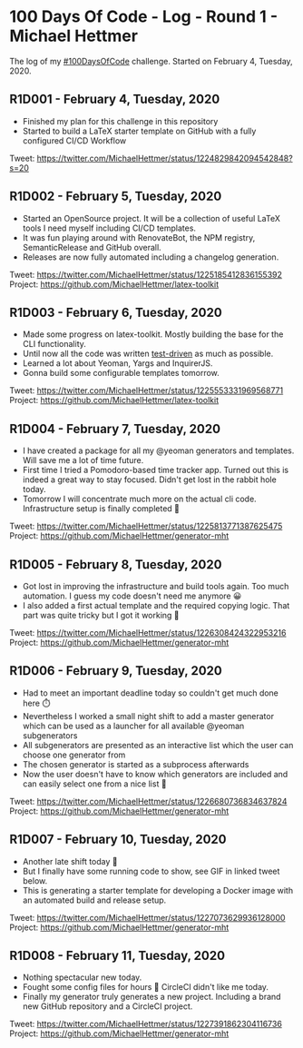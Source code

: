 # 100 Days Of Code - Log - Round 1 - Michael Hettmer

The log of my [#100DaysOfCode](https://twitter.com/search?q=%23100DaysOfCode) challenge. Started on February 4, Tuesday, 2020.

## R1D001 - February 4, Tuesday, 2020

- Finished my plan for this challenge in this repository
- Started to build a LaTeX starter template on GitHub with a fully configured CI/CD Workflow

Tweet: https://twitter.com/MichaelHettmer/status/1224829842094542848?s=20

## R1D002 - February 5, Tuesday, 2020

- Started an OpenSource project. It will be a collection of useful LaTeX tools I need myself including CI/CD templates. 
- It was fun playing around with RenovateBot, the NPM registry, SemanticRelease and GitHub overall.
- Releases are now fully automated including a changelog generation.


Tweet: https://twitter.com/MichaelHettmer/status/1225185412836155392
Project: https://github.com/MichaelHettmer/latex-toolkit

## R1D003 - February 6, Tuesday, 2020

- Made some progress on latex-toolkit. Mostly building the base for the CLI functionality.
- Until now all the code was written [test-driven](https://en.wikipedia.org/wiki/Test-driven_development) as much as possible.
- Learned a lot about Yeoman, Yargs and InquirerJS.
- Gonna build some configurable templates tomorrow.


Tweet: https://twitter.com/MichaelHettmer/status/1225553331969568771<br/>
Project: https://github.com/MichaelHettmer/latex-toolkit

## R1D004 - February 7, Tuesday, 2020

- I have created a package for all my @yeoman generators and templates. Will save me a lot of time future.
- First time I tried a Pomodoro-based time tracker app. Turned out this is indeed a great way to stay focused. Didn't get lost in the rabbit hole today.
- Tomorrow I will concentrate much more on the actual cli code. Infrastructure setup is finally completed 🤖

Tweet: https://twitter.com/MichaelHettmer/status/1225813771387625475<br/>
Project: https://github.com/MichaelHettmer/generator-mht

## R1D005 - February 8, Tuesday, 2020

- Got lost in improving the infrastructure and build tools again. Too much automation. I guess my code doesn't need me anymore 😀
- I also added a first actual template and the required copying logic. That part was quite tricky but I got it working 🎉

Tweet: https://twitter.com/MichaelHettmer/status/1226308424322953216<br/>
Project: https://github.com/MichaelHettmer/generator-mht

## R1D006 - February 9, Tuesday, 2020

- Had to meet an important deadline today so couldn't get much done here ⏱️
- Nevertheless I worked a small night shift to add a master generator which can be used as a launcher for all available @yeoman subgenerators
- All subgenerators are presented as an interactive list which the user can choose one generator from
- The chosen generator is started as a subprocess afterwards
- Now the user doesn't have to know which generators are included and can easily select one from a nice list 🧒

Tweet: https://twitter.com/MichaelHettmer/status/1226680736834637824<br/>
Project: https://github.com/MichaelHettmer/generator-mht

## R1D007 - February 10, Tuesday, 2020

- Another late shift today 🌙
- But I finally have some running code to show, see GIF in linked tweet below.
- This is generating a starter template for developing a Docker image with an automated build and release setup.

Tweet: https://twitter.com/MichaelHettmer/status/1227073629936128000<br/>
Project: https://github.com/MichaelHettmer/generator-mht

## R1D008 - February 11, Tuesday, 2020

- Nothing spectacular new today.
- Fought some config files for hours 👿 CircleCI didn't like me today.
- Finally my generator truly generates a new project. Including a brand new GitHub repository and a CircleCI project.

Tweet: https://twitter.com/MichaelHettmer/status/1227391862304116736<br/>
Project: https://github.com/MichaelHettmer/generator-mht
